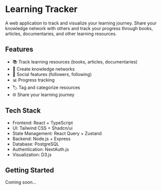 # Learning Tracker

A web application to track and visualize your learning journey. Share your knowledge network with others and track your progress through books, articles, documentaries, and other learning resources.

## Features

- 📚 Track learning resources (books, articles, documentaries)
- 🧠 Create knowledge networks
- 👥 Social features (followers, following)
- 📊 Progress tracking
- 🏷️ Tag and categorize resources
- 🌐 Share your learning journey

## Tech Stack

- Frontend: React + TypeScript
- UI: Tailwind CSS + Shadcn/ui
- State Management: React Query + Zustand
- Backend: Node.js + Express
- Database: PostgreSQL
- Authentication: NextAuth.js
- Visualization: D3.js

## Getting Started

Coming soon... 